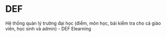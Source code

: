 # DEF
Hệ thống quản lý trường đại học (điểm, môn học, bài kiểm tra cho cả giáo viên, học sinh và admin) - DEF Elearning
